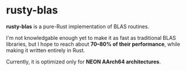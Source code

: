 # rusty-blas

**rusty-blas** is a pure-Rust implementation of BLAS routines. 

I'm not knowledgable enough yet to make it as fast as traditional BLAS libraries, but I hope to reach about **70–80% of their performance**, while making it written entirely in Rust.  

Currently, it is optimized only for **NEON AArch64 architectures**.

